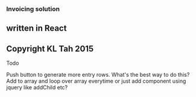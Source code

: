 ### Invoicing solution
## written in React
## Copyright KL Tah 2015

Todo

Push button to generate more entry rows. What's the best way to do this? Add to array and loop over array everytime or just add component using jquery like addChild etc? 
